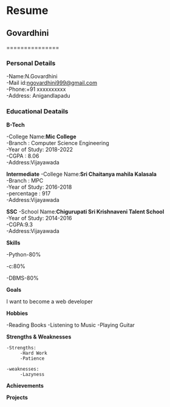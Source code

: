# Resume

## Govardhini
===============

### Personal Details

-Name:N.Govardhini<br>
-Mail id:ngovardhini999@gmail.com<br>
-Phone:+91 xxxxxxxxxx <br>
-Address: Anigandlapadu <br>
### Educational Deatails

**B-Tech**

-College Name:__Mic College__<br>
-Branch : Computer Science Engineering<br>
-Year of Study: 2018-2022<br>
-CGPA : 8.06<br>
-Address:Vijayawada <br>

**Intermediate**
-College Name:__Sri Chaitanya mahila Kalasala__<br>
-Branch : MPC <br>
-Year of Study: 2016-2018<br>
-percentage : 917<br>
-Address:Vijayawada <br>

**SSC**
-School Name:__Chigurupati Sri Krishnaveni Talent School__<br>
-Year of Study: 2014-2016<br>
-CGPA:9.3<br>
-Address:Vijayawada <br>

**Skills**

-Python-80%

-c:80%

-DBMS-80%

**Goals**

I want to become a web developer

**Hobbies**

-Reading Books
-Listening to Music
-Playing Guitar

**Strengths & Weaknesses**
  
  
    -Strengths:
         -Hard Work
         -Patience
  
    -weaknesses:
         -Lazyness
         
 
 **Achievements**
 
 
 **Projects**
         
         
 
